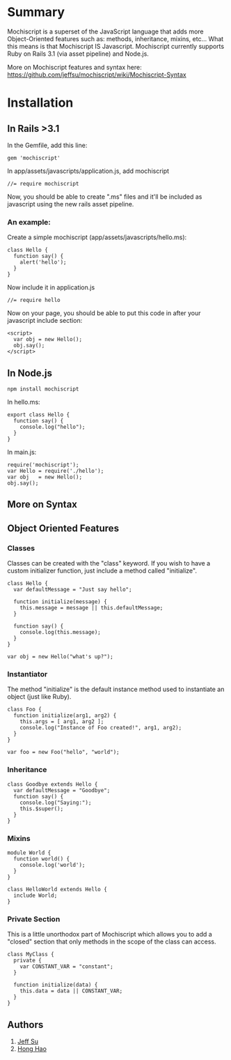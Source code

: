 Summary
=======

Mochiscript is a superset of the JavaScript language that adds more Object-Oriented features such as: methods, inheritance, mixins, etc... What this means is that Mochiscript IS Javascript.  Mochiscript currently supports Ruby on Rails 3.1 (via asset pipeline) and Node.js.

More on Mochiscript features and syntax here: https://github.com/jeffsu/mochiscript/wiki/Mochiscript-Syntax

Installation
============

In Rails >3.1
-------------

In the Gemfile, add this line:

    gem 'mochiscript'

In app/assets/javascripts/application.js, add mochiscript

    //= require mochiscript
    
Now, you should be able to create ".ms" files and it'll be included as javascript using the new rails asset pipeline.

### An example:

Create a simple mochiscript (app/assets/javascripts/hello.ms):

    class Hello {
      function say() {
        alert('hello');
      }
    }

Now include it in application.js

    //= require hello

Now on your page, you should be able to put this code in after your javascript include section:

    <script>
      var obj = new Hello();
      obj.say();
    </script>

In Node.js
----------

    npm install mochiscript

In hello.ms:

    export class Hello {
      function say() {
        console.log("hello");
      }
    }

In main.js:
    
    require('mochiscript');
    var Hello = require('./hello');
    var obj   = new Hello();
    obj.say();

More on Syntax
--------------

## Object Oriented Features

### Classes

Classes can be created with the "class" keyword.  If you wish to have a custom initializer function, just include a method called "initialize".

    class Hello {
      var defaultMessage = "Just say hello";
 
      function initialize(message) {
        this.message = message || this.defaultMessage;
      }
 
      function say() {
        console.log(this.message);
      }
    }
 
    var obj = new Hello("what's up?");

### Instantiator

The method "initialize" is the default instance method used to instantiate an object (just like Ruby).

    class Foo {
      function initialize(arg1, arg2) {
        this.args = [ arg1, arg2 ];
        console.log("Instance of Foo created!", arg1, arg2);
      }
    }

    var foo = new Foo("hello", "world");

### Inheritance

    class Goodbye extends Hello {
      var defaultMessage = "Goodbye";
      function say() {
        console.log("Saying:");
        this.$super();
      }
    }

### Mixins

    module World {
      function world() {
        console.log('world');
      }
    }
 
    class HelloWorld extends Hello {
      include World;
    }

### Private Section

This is a little unorthodox part of Mochiscript which allows you to add a "closed" section that only methods in the scope of the class can access.

    class MyClass {
      private {
        var CONSTANT_VAR = "constant";
      }
 
      function initialize(data) {
        this.data = data || CONSTANT_VAR;
      }
    }


Authors
-------

  1. [Jeff Su](https://github.com/jeffsu)
  1. [Hong Hao](https://github.com/agate)
